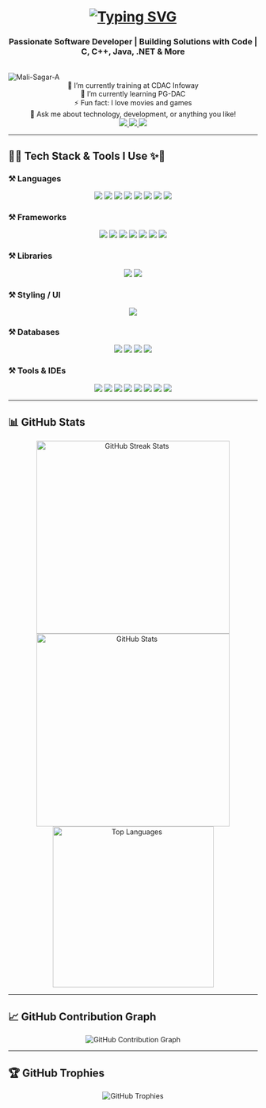 <h1 align="center">
    <a href="https://git.io/typing-svg">
        <img src="https://readme-typing-svg.demolab.com?font=Righteous&size=35&duration=4000&pause=1000&random=false&width=500&height=70&lines=%F0%9F%92%AB++About+Me+%3A-;Hi%2C+My+Name+Is+Sagar+Mali" alt="Typing SVG" />
    </a>
</h1>

<h3 align="center">Passionate Software Developer | Building Solutions with Code | C, C++, Java, .NET & More</h3>

<br/>

<img align="center" src="https://komarev.com/ghpvc/?username=Mali-Sagar-A&label=Profile%20views&color=0e75b6&style=flat" alt="Mali-Sagar-A"  />

<div align="center">
    🔭 I’m currently training at CDAC Infoway  
    <br/>
    🌱 I’m currently learning PG-DAC  
    <br/>
    ⚡ Fun fact: I love movies and games  
    <br/>
    💬 Ask me about technology, development, or anything you like!  
</div>

<div align="center"> 
    <a href="mailto:malisagar2097@gmail.com">
        <img src="https://img.shields.io/badge/Gmail-333333?style=for-the-badge&logo=gmail&logoColor=red" />
    </a>
    <a href="https://www.linkedin.com/in/sagar-mali-514058265/" target="_blank">
        <img src="https://img.shields.io/badge/LinkedIn-0077B5?style=for-the-badge&logo=linkedin&logoColor=white" />
    </a>
    <a href="https://www.instagram.com/sagar_mali02/" target="_blank">
        <img src="https://img.shields.io/badge/Instagram-%23E4405F.svg?logo=Instagram&logoColor=white" />
    </a>
</div>

---

## 🚀✨ Tech Stack & Tools I Use ✨🚀

### ⚒️ Languages
<div align="center">
    <img src="https://img.shields.io/badge/C-00599C?style=for-the-badge&logo=c&logoColor=white" />
    <img src="https://img.shields.io/badge/C++-00599C?style=for-the-badge&logo=c%2B%2B&logoColor=white" />
    <img src="https://img.shields.io/badge/Java-FB5B00?style=for-the-badge&logo=java&logoColor=white" />
    <img src="https://img.shields.io/badge/C%23-512BD4?style=for-the-badge&logo=csharp&logoColor=white" />
    <img src="https://img.shields.io/badge/HTML-E34F26?style=for-the-badge&logo=html5&logoColor=white" />
    <img src="https://img.shields.io/badge/CSS-1572B6?style=for-the-badge&logo=css3&logoColor=white" />
    <img src="https://img.shields.io/badge/JavaScript-F7DF1E?style=for-the-badge&logo=javascript&logoColor=black" />
    <img src="https://img.shields.io/badge/PHP-777BB4?style=for-the-badge&logo=php&logoColor=white" />
</div>

### ⚒️ Frameworks
<div align="center">
    <img src="https://img.shields.io/badge/WinForms-1F5C87?style=for-the-badge&logo=microsoft&logoColor=white" />
    <img src="https://img.shields.io/badge/WPF-5C2D91?style=for-the-badge&logo=microsoft&logoColor=white" />
    <img src="https://img.shields.io/badge/.NET-512BD4?style=for-the-badge&logo=.net&logoColor=white" />
    <img src="https://img.shields.io/badge/Spring%20Boot-6DB33F?style=for-the-badge&logo=springboot&logoColor=white" />
    <img src="https://img.shields.io/badge/Node.js-339933?style=for-the-badge&logo=node.js&logoColor=white" />
    <img src="https://img.shields.io/badge/Express.js-000000?style=for-the-badge&logo=express&logoColor=white" />
    <img src="https://img.shields.io/badge/React-61DAFB?style=for-the-badge&logo=react&logoColor=black" />
</div>

### ⚒️ Libraries
<div align="center">
    <img src="https://img.shields.io/badge/jQuery-0769AD?style=for-the-badge&logo=jquery&logoColor=white" />
    <img src="https://img.shields.io/badge/AJAX-FF6F00?style=for-the-badge&logo=ajax&logoColor=white" />
</div>

### ⚒️ Styling / UI
<div align="center">
    <img src="https://img.shields.io/badge/Bootstrap-7952B3?style=for-the-badge&logo=bootstrap&logoColor=white" />
</div>

### ⚒️ Databases
<div align="center">
    <img src="https://img.shields.io/badge/SQL-4479A1?style=for-the-badge&logo=mysql&logoColor=white" />
    <img src="https://img.shields.io/badge/MySQL-4479A1?style=for-the-badge&logo=mysql&logoColor=white" />
    <img src="https://img.shields.io/badge/PL%2FSQL-CC2927?style=for-the-badge&logo=oracle&logoColor=white" />
    <img src="https://img.shields.io/badge/MongoDB-47A248?style=for-the-badge&logo=mongodb&logoColor=white" />
</div>

### ⚒️ Tools & IDEs
<div align="center">
    <img src="https://img.shields.io/badge/Git-F1502F?style=for-the-badge&logo=git&logoColor=white" />
    <img src="https://img.shields.io/badge/GitHub-181717?style=for-the-badge&logo=github&logoColor=white" />
    <img src="https://img.shields.io/badge/VS%20Code-007ACC?style=for-the-badge&logo=visualstudiocode&logoColor=white" />
    <img src="https://img.shields.io/badge/Visual%20Studio-5C2D91?style=for-the-badge&logo=visualstudio&logoColor=white" />
    <img src="https://img.shields.io/badge/Eclipse-2C2255?style=for-the-badge&logo=eclipse&logoColor=white" />
    <img src="https://img.shields.io/badge/IntelliJ%20IDEA-000000?style=for-the-badge&logo=intellijidea&logoColor=white" />
    <img src="https://img.shields.io/badge/Spring%20Tools-6DB33F?style=for-the-badge&logo=spring&logoColor=white" />
    <img src="https://img.shields.io/badge/SQL%20Server-CC2927?style=for-the-badge&logo=microsoftsqlserver&logoColor=white" />
</div>

---

## 📊 GitHub Stats

<div align="center">
  <img width=390 src="https://github-readme-streak-stats-salesp07.vercel.app/?user=Mali-Sagar-A&count_private=true&theme=react&border_radius=10" alt="GitHub Streak Stats" />
  <img width=390 src="https://github-readme-stats-salesp07.vercel.app/api?username=Mali-Sagar-A&count_private=true&show_icons=true&theme=react&rank_icon=github&border_radius=10" alt="GitHub Stats" />
  <br/>
  <img width=325 src="https://github-readme-stats-salesp07.vercel.app/api/top-langs/?username=Mali-Sagar-A&hide=HTML&langs_count=8&layout=compact&theme=react&border_radius=10" alt="Top Languages" />
</div>

---

## 📈 GitHub Contribution Graph

<p align="center">
  <img src="https://github-readme-activity-graph.vercel.app/graph?username=Mali-Sagar-A&theme=react-dark&hide_border=true" alt="GitHub Contribution Graph" />
</p>

---

## 🏆 GitHub Trophies

<p align="center">
  <img src="https://github-profile-trophy.vercel.app/?username=Mali-Sagar-A&theme=gruvbox" alt="GitHub Trophies" />
</p>
